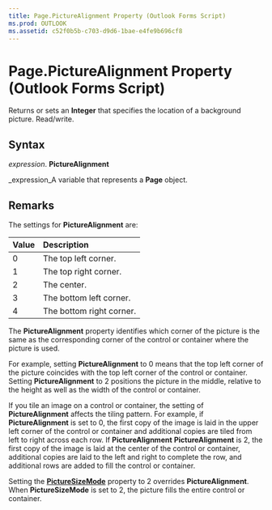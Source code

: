 ```yaml
---
title: Page.PictureAlignment Property (Outlook Forms Script)
ms.prod: OUTLOOK
ms.assetid: c52f0b5b-c703-d9d6-1bae-e4fe9b696cf8
---
```



# Page.PictureAlignment Property (Outlook Forms Script)

Returns or sets an  **Integer** that specifies the location of a background picture. Read/write.


## Syntax

 _expression_. **PictureAlignment**

 _expression_A variable that represents a  **Page** object.


## Remarks

The settings for  **PictureAlignment** are:



|**Value**|**Description**|
|:-----|:-----|
|0|The top left corner.|
|1|The top right corner.|
|2|The center.|
|3|The bottom left corner.|
|4|The bottom right corner.|
The  **PictureAlignment** property identifies which corner of the picture is the same as the corresponding corner of the control or container where the picture is used.

For example, setting  **PictureAlignment** to 0 means that the top left corner of the picture coincides with the top left corner of the control or container. Setting **PictureAlignment** to 2 positions the picture in the middle, relative to the height as well as the width of the control or container.

If you tile an image on a control or container, the setting of  **PictureAlignment** affects the tiling pattern. For example, if **PictureAlignment** is set to 0, the first copy of the image is laid in the upper left corner of the control or container and additional copies are tiled from left to right across each row. If **PictureAlignment** **PictureAlignment** is 2, the first copy of the image is laid at the center of the control or container, additional copies are laid to the left and right to complete the row, and additional rows are added to fill the control or container.

Setting the  **[PictureSizeMode](page-picturesizemode-property-outlook-forms-script.md)** property to 2 overrides **PictureAlignment**. When  **PictureSizeMode** is set to 2, the picture fills the entire control or container.


